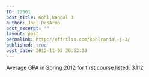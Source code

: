 ```yaml
---
ID: 12661
post_title: Kohl,Randal J
author: Joel DesArmo
post_excerpt: ""
layout: post
permalink: http://effrtlss.com/kohlrandal-j-3/
published: true
post_date: 2012-11-02 20:52:38
---
```

<p>Average GPA in Spring 2012 for first course listed: 3.112</p>